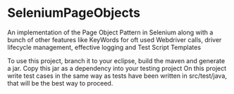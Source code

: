 # SeleniumPageObjects
An implementation of the Page Object Pattern in Selenium along with a bunch of other features like KeyWords for oft used Webdriver calls, driver lifecycle management, effective logging and Test Script Templates

To use this project, branch it to your eclipse, build the maven and generate a jar. Copy this jar as a dependency into your testing project
On this project write test cases in the same way as tests have been written in src/test/java, that will be the best way to proceed.
